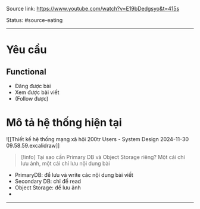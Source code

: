 Source link: https://www.youtube.com/watch?v=E19bDedgsyo&t=415s

Status: #source-eating 

---
# Yêu cầu
## Functional
- Đăng được bài
- Xem được bài viết
- (Follow được)
# Mô tả hệ thống hiện tại
![[Thiết kế hệ thống mạng xã hội 200tr Users - System Design 2024-11-30 09.58.59.excalidraw]]

>[!info] Tại sao cần Primary DB và Object Storage riêng?
>Một cái chỉ lưu ảnh, một cái chỉ lưu nội dung bài
- PrimaryDB: để lưu và write các nội dung bài viết
- Secondary DB: chỉ để read
- Object Storage: để lưu ảnh
- 
---